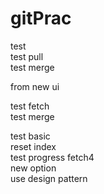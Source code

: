 # gitPrac
test  
test pull  
test merge  
  
  
from new ui 

test fetch  
test merge
  
test basic  
reset index  
test progress fetch4  
new option  
use design pattern
